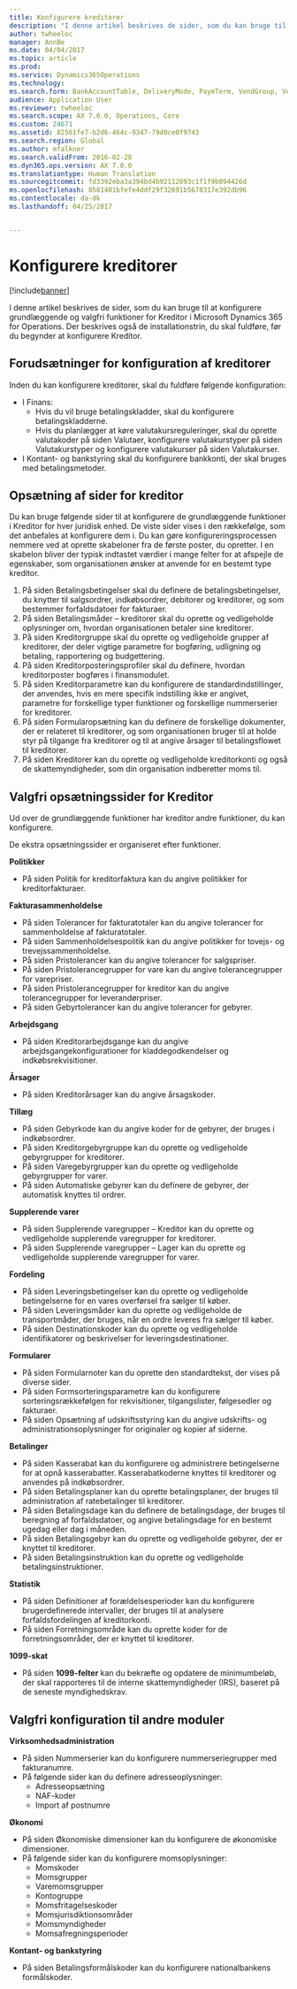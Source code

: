 ```yaml
---
title: Konfigurere kreditorer
description: "I denne artikel beskrives de sider, som du kan bruge til at konfigurere grundlæggende og valgfri funktioner for Kreditor i Microsoft Dynamics 365 for Operations. Der beskrives også de installationstrin, du skal fuldføre, før du begynder at konfigurere Kreditor."
author: twheeloc
manager: AnnBe
ms.date: 04/04/2017
ms.topic: article
ms.prod: 
ms.service: Dynamics365Operations
ms.technology: 
ms.search.form: BankAccountTable, DeliveryMode, PaymTerm, VendGroup, VendParameters, VendPaymMode, VendTable
audience: Application User
ms.reviewer: twheeloc
ms.search.scope: AX 7.0.0, Operations, Core
ms.custom: 24671
ms.assetid: 82561fe7-b2d6-464c-9347-79d0ce0f9743
ms.search.region: Global
ms.author: mfalkner
ms.search.validFrom: 2016-02-28
ms.dyn365.ops.version: AX 7.0.0
ms.translationtype: Human Translation
ms.sourcegitcommit: fd3392eba3a394bd4b92112093c1f1f9b894426d
ms.openlocfilehash: 8581401bfefe4ddf29f32691b5678317e392db96
ms.contentlocale: da-dk
ms.lasthandoff: 04/25/2017


---
```


# <a name="configure-accounts-payable"></a>Konfigurere kreditorer

[!include[banner](../includes/banner.md)]


I denne artikel beskrives de sider, som du kan bruge til at konfigurere grundlæggende og valgfri funktioner for Kreditor i Microsoft Dynamics 365 for Operations. Der beskrives også de installationstrin, du skal fuldføre, før du begynder at konfigurere Kreditor.

<a name="prerequisites-for-accounts-payable-setup"></a>Forudsætninger for konfiguration af kreditorer
----------------------------------------

Inden du kan konfigurere kreditorer, skal du fuldføre følgende konfiguration:

-   I Finans:
    -   Hvis du vil bruge betalingskladder, skal du konfigurere betalingskladderne.
    -   Hvis du planlægger at køre valutakursreguleringer, skal du oprette valutakoder på siden Valutaer, konfigurere valutakurstyper på siden Valutakurstyper og konfigurere valutakurser på siden Valutakurser.
-   I Kontant- og bankstyring skal du konfigurere bankkonti, der skal bruges med betalingsmetoder.

## <a name="setup-pages-for-accounts-payable"></a>Opsætning af sider for kreditor

Du kan bruge følgende sider til at konfigurere de grundlæggende funktioner i Kreditor for hver juridisk enhed. De viste sider vises i den rækkefølge, som det anbefales at konfigurere dem i. Du kan gøre konfigureringsprocessen nemmere ved at oprette skabeloner fra de første poster, du opretter. I en skabelon bliver der typisk indtastet værdier i mange felter for at afspejle de egenskaber, som organisationen ønsker at anvende for en bestemt type kreditor.
1.  På siden Betalingsbetingelser skal du definere de betalingsbetingelser, du knytter til salgsordrer, indkøbsordrer, debitorer og kreditorer, og som bestemmer forfaldsdatoer for fakturaer.
2.  På siden Betalingsmåder – kreditorer skal du oprette og vedligeholde oplysninger om, hvordan organisationen betaler sine kreditorer.
3.  På siden Kreditorgruppe skal du oprette og vedligeholde grupper af kreditorer, der deler vigtige parametre for bogføring, udligning og betaling, rapportering og budgettering.
4.  På siden Kreditorposteringsprofiler skal du definere, hvordan kreditorposter bogføres i finansmodulet.
5.  På siden Kreditorparametre kan du konfigurere de standardindstillinger, der anvendes, hvis en mere specifik indstilling ikke er angivet, parametre for forskellige typer funktioner og forskellige nummerserier for kreditorer.
6.  På siden Formularopsætning kan du definere de forskellige dokumenter, der er relateret til kreditorer, og som organisationen bruger til at holde styr på tilgange fra kreditorer og til at angive årsager til betalingsflowet til kreditorer.
7.  På siden Kreditorer kan du oprette og vedligeholde kreditorkonti og også de skattemyndigheder, som din organisation indberetter moms til.

## <a name="optional-setup-pages-for-accounts-payable"></a>Valgfri opsætningssider for Kreditor
Ud over de grundlæggende funktioner har kreditor andre funktioner, du kan konfigurere.

De ekstra opsætningssider er organiseret efter funktioner.

**Politikker**
-   På siden Politik for kreditorfaktura kan du angive politikker for kreditorfakturaer.

**Fakturasammenholdelse**

-   På siden Tolerancer for fakturatotaler kan du angive tolerancer for sammenholdelse af fakturatotaler.
-   På siden Sammenholdelsespolitik kan du angive politikker for tovejs- og trevejssammenholdelse.
-   På siden Pristolerancer kan du angive tolerancer for salgspriser.
-   På siden Pristolerancegrupper for vare kan du angive tolerancegrupper for varepriser.
-   På siden Pristolerancegrupper for kreditor kan du angive tolerancegrupper for leverandørpriser.
-   På siden Gebyrtolerancer kan du angive tolerancer for gebyrer.

**Arbejdsgang**

-   På siden Kreditorarbejdsgange kan du angive arbejdsgangekonfigurationer for kladdegodkendelser og indkøbsrekvisitioner.

**Årsager**

-   På siden Kreditorårsager kan du angive årsagskoder.

**Tillæg**

-   På siden Gebyrkode kan du angive koder for de gebyrer, der bruges i indkøbsordrer.
-   På siden Kreditorgebyrgruppe kan du oprette og vedligeholde gebyrgrupper for kreditorer.
-   På siden Varegebyrgrupper kan du oprette og vedligeholde gebyrgrupper for varer.
-   På siden Automatiske gebyrer kan du definere de gebyrer, der automatisk knyttes til ordrer.

**Supplerende varer**

-   På siden Supplerende varegrupper – Kreditor kan du oprette og vedligeholde supplerende varegrupper for kreditorer.
-   På siden Supplerende varegrupper – Lager kan du oprette og vedligeholde supplerende varegrupper for varer.

**Fordeling**

-   På siden Leveringsbetingelser kan du oprette og vedligeholde betingelserne for en vares overførsel fra sælger til køber.
-   På siden Leveringsmåder kan du oprette og vedligeholde de transportmåder, der bruges, når en ordre leveres fra sælger til køber.
-   På siden Destinationskoder kan du oprette og vedligeholde identifikatorer og beskrivelser for leveringsdestinationer.

**Formularer**

-   På siden Formularnoter kan du oprette den standardtekst, der vises på diverse sider.
-   På siden Formsorteringsparametre kan du konfigurere sorteringsrækkefølgen for rekvisitioner, tilgangslister, følgesedler og fakturaer.
-   På siden Opsætning af udskriftsstyring kan du angive udskrifts- og administrationsoplysninger for originaler og kopier af siderne.

**Betalinger**

-   På siden Kasserabat kan du konfigurere og administrere betingelserne for at opnå kasserabatter. Kasserabatkoderne knyttes til kreditorer og anvendes på indkøbsordrer.
-   På siden Betalingsplaner kan du oprette betalingsplaner, der bruges til administration af ratebetalinger til kreditorer.
-   På siden Betalingsdage kan du definere de betalingsdage, der bruges til beregning af forfaldsdatoer, og angive betalingsdage for en bestemt ugedag eller dag i måneden.
-   På siden Betalingsgebyr kan du oprette og vedligeholde gebyrer, der er knyttet til kreditorer.
-   På siden Betalingsinstruktion kan du oprette og vedligeholde betalingsinstruktioner.

**Statistik**

-   På siden Definitioner af forældelsesperioder kan du konfigurere brugerdefinerede intervaller, der bruges til at analysere forfaldsfordelingen af kreditorkonti.
-   På siden Forretningsområde kan du oprette koder for de forretningsområder, der er knyttet til kreditorer.

**1099-skat**

-   På siden **1099-felter** kan du bekræfte og opdatere de minimumbeløb, der skal rapporteres til de interne skattemyndigheder (IRS), baseret på de seneste myndighedskrav.

## <a name="optional-setup-for-other-modules"></a>**Valgfri konfiguration til andre moduler**
**Virksomhedsadministration**

-   På siden Nummerserier kan du konfigurere nummerseriegrupper med fakturanumre.
-   På følgende sider kan du definere adresseoplysninger:
    -   Adresseopsætning
    -   NAF-koder
    -   Import af postnumre

**Økonomi**

-   På siden Økonomiske dimensioner kan du konfigurere de økonomiske dimensioner.
-   På følgende sider kan du konfigurere momsoplysninger:
    -   Momskoder
    -   Momsgrupper
    -   Varemomsgrupper
    -   Kontogruppe
    -   Momsfritagelseskoder
    -   Momsjurisdiktionsområder
    -   Momsmyndigheder
    -   Momsafregningsperioder

**Kontant- og bankstyring**

-   På siden Betalingsformålskoder kan du konfigurere nationalbankens formålskoder.






